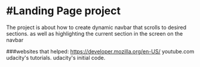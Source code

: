 #Landing Page project
====================
The project is about how to create dynamic navbar that scrolls to desired sections.
as well as highlighting the current section in the screen on the navbar

###websites that helped: 
https://developer.mozilla.org/en-US/
youtube.com
udacity's tutorials.
udacity's initial code.
